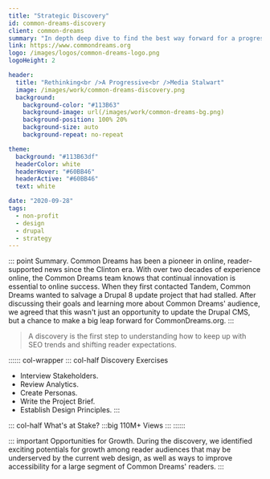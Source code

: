 ```yaml
---
title: "Strategic Discovery"
id: common-dreams-discovery
client: common-dreams
summary: "In depth deep dive to find the best way forward for a progressive news website."
link: https://www.commondreams.org
logo: /images/logos/common-dreams-logo.png
logoHeight: 2

header:
  title: "Rethinking<br />A Progressive<br />Media Stalwart"
  image: /images/work/common-dreams-discovery.png
  background:
    background-color: "#113B63"
    background-image: url(/images/work/common-dreams-bg.png)
    background-position: 100% 20%
    background-size: auto
    background-repeat: no-repeat

theme:
  background: "#113B63df"
  headerColor: white
  headerHover: "#60BB46"
  headerActive: "#60BB46"
  text: white

date: "2020-09-28"
tags:
  - non-profit
  - design
  - drupal
  - strategy
---
```


::: point Summary.
Common Dreams has been a pioneer in online, reader-supported news since the Clinton era. With over two decades of experience online, the Common Dreams team knows that continual innovation is essential to online success. When they first contacted Tandem, Common Dreams wanted to salvage a Drupal 8 update project that had stalled. After discussing their goals and learning more about Common Dreams' audience, we agreed that this wasn't just an opportunity to update the Drupal CMS, but a chance to make a big leap forward for CommonDreams.org.
:::

> A discovery is the first step to understanding how to keep up with SEO trends and shifting reader expectations.

:::::: col-wrapper
::: col-half Discovery Exercises
* Interview Stakeholders.
* Review Analytics.
* Create Personas.
* Write the Project Brief.
* Establish Design Principles.
:::

::: col-half What's at Stake?
:::big
110M+ Views 
:::
::::::

::: important Opportunities for Growth.
During the discovery, we identified exciting potentials for growth among reader audiences that may be underserved by the current web design, as well as ways to improve accessibility for a large segment of Common Dreams' readers.
:::
